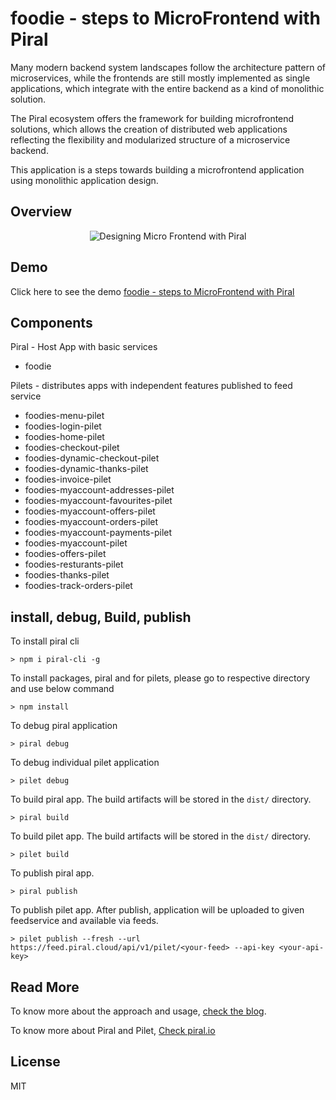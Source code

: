 # foodie - steps to MicroFrontend with Piral

Many modern backend system landscapes follow the architecture pattern of microservices, while the frontends are still mostly implemented as single applications, which integrate with the entire backend as a kind of monolithic solution.

The Piral ecosystem offers the framework for building microfrontend solutions, which allows the creation of distributed web applications reflecting the flexibility and modularized structure of a microservice backend.

This application is a steps towards building a microfrontend application using monolithic application design.

## Overview

<p align="center">
    <img  alt="Designing Micro Frontend with Piral" src="https://tireades.sirv.com/img/piral/overview.d3a77986.png" class="img-responsive">
</p>

## Demo

Click here to see the demo [foodie - steps to MicroFrontend with Piral](https://mrityunjayk.github.io/foodies/)

## Components
Piral - Host App with basic services
  - foodie
  
Pilets - distributes apps with independent features published to feed service
  - foodies-menu-pilet
  - foodies-login-pilet
  - foodies-home-pilet
  - foodies-checkout-pilet
  - foodies-dynamic-checkout-pilet
  - foodies-dynamic-thanks-pilet
  - foodies-invoice-pilet
  - foodies-myaccount-addresses-pilet
  - foodies-myaccount-favourites-pilet
  - foodies-myaccount-offers-pilet
  - foodies-myaccount-orders-pilet
  - foodies-myaccount-payments-pilet
  - foodies-myaccount-pilet
  - foodies-offers-pilet
  - foodies-resturants-pilet
  - foodies-thanks-pilet
  - foodies-track-orders-pilet



## install, debug, Build, publish

To install piral cli
```
> npm i piral-cli -g
```

To install packages, piral and for pilets, please go to respective directory and use below command
```
> npm install
```

To debug piral application
```
> piral debug
```

To debug individual pilet application
```
> pilet debug
```

To build piral app. The build artifacts will be stored in the `dist/` directory. 
```
> piral build
```

To build pilet app. The build artifacts will be stored in the `dist/` directory. 
```
> pilet build
```

To publish piral app.  
```
> piral publish
```

To publish pilet app. After publish, application will be uploaded to given feedservice and available via feeds. 
```
> pilet publish --fresh --url https://feed.piral.cloud/api/v1/pilet/<your-feed> --api-key <your-api-key>
```

## Read More
To know more about the approach and usage, [check the blog](https://medium.com/@mks.mrityunjay/a-walk-towards-microfrontend-using-piral-bd8c0361ad31).

To know more about Piral and Pilet, [Check piral.io](https://docs.piral.io/)

## License

MIT

